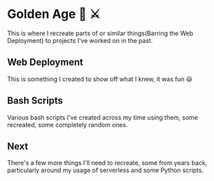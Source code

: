 # Golden Age :sunrise_over_mountains: :crossed_swords:

This is where I recreate parts of or similar things(Barring the Web Deployment) to projects I've worked on in the past.

## Web Deployment

This is something I created to show off what I knew, it was fun :smiley:


## Bash Scripts

Various bash scripts I've created across my time using them, some recreated, some completely random ones.


## Next

There's a few more things I'll need to recreate, some from years back, particularly around my usage of serverless and some Python scripts.
